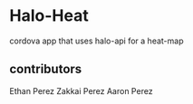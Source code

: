 # Halo-Heat
cordova app that uses halo-api for a heat-map

## contributors
Ethan Perez
Zakkai Perez
Aaron Perez
